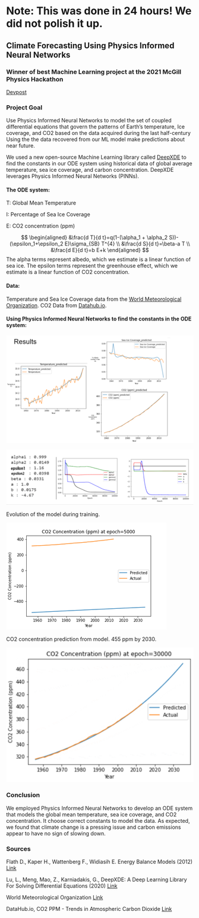 # Note: This was done in 24 hours! We did not polish it up.
## Climate Forecasting Using Physics Informed Neural Networks
### Winner of best Machine Learning project at the 2021 McGill Physics Hackathon
[Devpost](https://devpost.com/software/great-dynamics)
### Project Goal
Use Physics Informed Neural Networks to model the set of coupled differential equations that govern the patterns of Earth’s temperature, Ice coverage, and CO2 based on the data acquired during the last half-century
Using the the data recovered from our ML model make predictions about near future.

We used a new open-source Machine Learning library called [DeepXDE](https://deepxde.readthedocs.io/en/latest/) to find the constants in our ODE system using historical data of global average temperature, sea ice coverage, and carbon concentration. DeepXDE leverages Physics Informed Neural Networks (PINNs).

#### The ODE system:
T: Global Mean Temperature

I: Percentage of Sea Ice Coverage

E: CO2 concentration (ppm)

$$
\begin{aligned}
&\frac{d T}{d t}=q(1-(\alpha_1 + \alpha_2 S))-(\epsilon_1+\epsilon_2 E)\sigma_{SB} T^{4}
\\
&\frac{d S}{d t}=\beta-a T \\
&\frac{d E}{d t}=b E+k
\end{aligned}
$$
The alpha terms represent albedo, which we estimate is a linear function of sea ice.
The epsilon terms represent the greenhouse effect, which we estimate is a linear function of CO2 concentration.

#### Data:
Temperature and Sea Ice Coverage data from the [World Meteorological Organization](https://climexp.knmi.nl/selectfield_obs2.cgi?id=someone@somewhere). CO2 Data from [Datahub.io](https://datahub.io/core/co2-ppm).

#### Using Physics Informed Neural Networks to find the constants in the ODE system:

![Results](images/plots.png)

![Coefficients](images/results.png)

Evolution of the model during training.

![Animation](images/evolution.gif)

CO2 concentration prediction from model. 455 ppm by 2030.

![CO2](images/CO2.png)
### Conclusion
We employed Physics Informed Neural Networks to develop an ODE system that models the global mean temperature, sea ice coverage, and CO2 concentration. It choose correct constants to model the data. As expected, we found that climate change is a pressing issue and carbon emissions appear to have no sign of slowing down.

### Sources
Flath D., Kaper H., Wattenberg F., Widiasih E. Energy Balance Models (2012) [Link](http://archive.dimacs.rutgers.edu/MPE/Energy/DIMACS-EBM.pdf)

Lu, L., Meng, Mao, Z.,  Karniadakis, G., DeepXDE: A Deep Learning Library For Solving Differential Equations (2020) [Link](https://arxiv.org/pdf/1907.04502.pdf)

World Meteorological Organization [Link](https://climexp.knmi.nl/selectfield_obs2.cgi?id=someone@somewhere)

DataHub.io, CO2 PPM - Trends in Atmospheric Carbon Dioxide [Link](https://datahub.io/core/co2-ppm)
